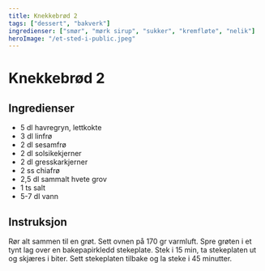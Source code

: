 ```yaml
---
title: Knekkebrød 2
tags: ["dessert", "bakverk"]
ingredienser: ["smør", "mørk sirup", "sukker", "kremfløte", "nelik"]
heroImage: "/et-sted-i-public.jpeg"
---
```


# Knekkebrød 2

## Ingredienser

- 5 dl havregryn, lettkokte
- 3 dl linfrø
- 2 dl sesamfrø
- 2 dl solsikekjerner
- 2 dl gresskarkjerner
- 2 ss chiafrø
- 2,5 dl sammalt hvete grov
- 1 ts salt
- 5-7 dl vann

## Instruksjon

Rør alt sammen til en grøt. Sett ovnen på 170 gr varmluft. Spre grøten i et tynt lag over en bakepapirkledd stekeplate. Stek i 15 min, ta stekeplaten ut og skjæres i biter. Sett stekeplaten tilbake og la steke i 45 minutter.
